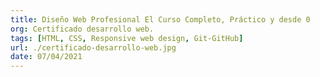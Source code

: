 ```yaml
---
title: Diseño Web Profesional El Curso Completo, Práctico y desde 0
org: Certificado desarrollo web.
tags: [HTML, CSS, Responsive web design, Git-GitHub]
url: ./certificado-desarrollo-web.jpg
date: 07/04/2021
---
```



